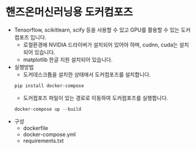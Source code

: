 # 핸즈온머신러닝용 도커컴포즈

- Tensorflow, scikitlearn, scify 등을 사용할 수 있고 GPU를 활용할 수 있는 도커컴포즈 입니다.
	+ 로컬환경에 NVIDIA 드라이버가 설치되어 있어야 하며, cudnn, cuda는 설치되어 있습니다.
	+ matplotlib 한글 지원 설치되어 있습니다.
- 실행방법
	+ 도커데스크톱을 설치한 상태에서 도커컴포즈를 설치합니다.
	```powershell
	pip install docker-compose
	```
	+ 도커컴포즈 파일이 있는 경로로 이동하여 도커컴포즈를 실행합니다.
	```powershell
	docker-compose up --build
	```
- 구성
	+ dockerfile
	+ docker-compose.yml
	+ requirements.txt